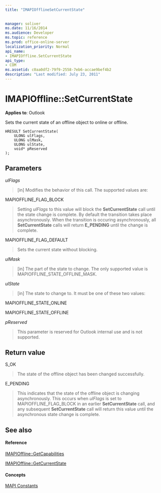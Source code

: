 ```yaml
---
title: "IMAPIOfflineSetCurrentState"
 
 
manager: soliver
ms.date: 11/16/2014
ms.audience: Developer
ms.topic: reference
ms.prod: office-online-server
localization_priority: Normal
api_name:
- IMAPIOffline.SetCurrentState
api_type:
- COM
ms.assetid: c0aa0df2-79f9-2558-7eb6-accae9bef4b2
description: "Last modified: July 23, 2011"
---
```


# IMAPIOffline::SetCurrentState

  
  
**Applies to**: Outlook 
  
Sets the current state of an offline object to online or offline.
  
```
HRESULT SetCurrentState( 
    ULONG ulFlags, 
    ULONG ulMask, 
    ULONG ulState, 
    void* pReserved 
);
```

## Parameters

 _ulFlags_
  
> [in] Modifies the behavior of this call. The supported values are:
    
MAPIOFFLINE_FLAG_BLOCK
  
> Setting  _ulFlags_ to this value will block the **SetCurrentState** call until the state change is complete. By default the transition takes place asynchronously. When the transition is occuring asynchronously, all **SetCurrentState** calls will return **E_PENDING** until the change is complete. 
    
MAPIOFFLINE_FLAG_DEFAULT
  
> Sets the current state without blocking.
    
 _ulMask_
  
> [in] The part of the state to change. The only supported value is MAPIOFFLINE_STATE_OFFLINE_MASK.
    
 _ulState_
  
> [in] The state to change to. It must be one of these two values:
    
MAPIOFFLINE_STATE_ONLINE
  
> 
    
MAPIOFFLINE_STATE_OFFLINE
  
> 
    
 _pReserved_
  
> This parameter is reserved for Outlook internal use and is not supported. 
    
## Return value

S_OK
  
> The state of the offline object has been changed successfully.
    
E_PENDING
  
> This indicates that the state of the offline object is changing asynchronously. This occurs when  _ulFlags_ is set to MAPIOFFLINE_FLAG_BLOCK in an earlier **SetCurrentState** call, and any subsequent **SetCurrentState** call will return this value until the asynchronous state change is complete. 
    
## See also

#### Reference

[IMAPIOffline::GetCapabilities](imapioffline-getcapabilities.md)
  
[IMAPIOffline::GetCurrentState](imapioffline-getcurrentstate.md)
#### Concepts

[MAPI Constants](mapi-constants.md)

